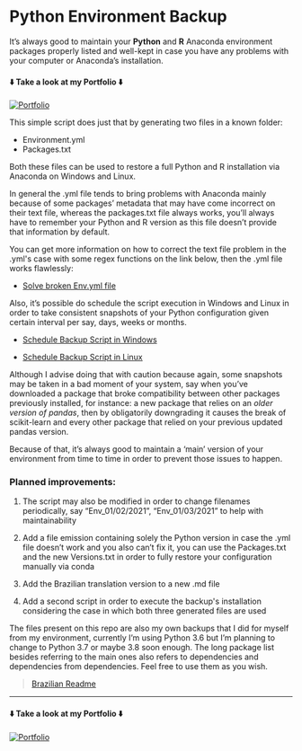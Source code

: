 # Python Environment Backup

It’s always good to maintain your **Python** and **R** Anaconda environment packages properly listed and well-kept in case you have any problems with your computer or Anaconda’s installation.

####  ⬇️ Take a look at my Portfolio ⬇️
  
  [![Portfolio](https://img.shields.io/badge/Projects-Portfolio-blue)](https://andrewcode.herokuapp.com)
  
This simple script does just that by generating two files in a known folder:

* Environment.yml
* Packages.txt 

Both these files can be used to restore a full Python and R installation via Anaconda on Windows and Linux.

In general the .yml file tends to bring problems with Anaconda mainly because of some packages’ metadata that may have come incorrect on their text file, whereas the packages.txt file always works, you’ll always have to remember your Python and R version as this file doesn’t provide that information by default.

You can get more information on how to correct the text file problem in the .yml's case with some regex functions on the link below, then the .yml file works flawlessly:

- [Solve broken Env.yml file](https://github.com/conda/conda/issues/9624#issuecomment-801623523)

Also, it’s possible do schedule the script execution in Windows and Linux in order to take consistent snapshots of your Python configuration given certain interval per say, days, weeks or months.

- [Schedule Backup Script in Windows](https://towardsdatascience.com/automate-your-python-scripts-with-task-scheduler-661d0a40b279)

- [Schedule Backup Script in Linux](https://betterprogramming.pub/scheduling-python-scripts-on-linux-fa0d28a8f915)

Although I advise doing that with caution because again, some snapshots may be taken in a bad moment of your system, say when you’ve downloaded a package that broke compatibility between other packages previously installed, for instance: a new package that relies on an *older version of pandas*, then by obligatorily downgrading it causes the break of scikit-learn and every other package that relied on your previous updated pandas version.

Because of that, it’s always good to maintain a ‘main’ version of your environment from time to time in order to prevent those issues to happen.

### **Planned improvements:**

1. The script may also be modified in order to change filenames periodically, say “Env_01/02/2021”, “Env_01/03/2021” to help with maintainability

1. Add a file emission containing solely the Python version in case the .yml file doesn’t work and you also can’t fix it, you can use the Packages.txt and the new Versions.txt in order to fully restore your configuration manually via conda

1. Add the Brazilian translation version to a new .md file

1. Add a second script in order to execute the backup's installation considering the case in which both three generated files are used

The files present on this repo are also my own backups that I did for myself from my environment, currently I’m using Python 3.6 but I’m planning to change to Python 3.7 or maybe 3.8 soon enough. The long package list besides referring to the main ones also refers to dependencies and dependencies from dependencies. Feel free to use them as you wish.

> [Brazilian Readme](ReadmeBr.md)

---

####  ⬇️ Take a look at my Portfolio ⬇️
  
  [![Portfolio](https://img.shields.io/badge/Projects-Portfolio-blue)](https://andrewcode.herokuapp.com)
  
